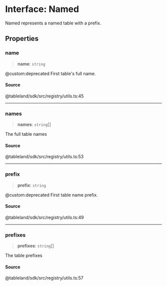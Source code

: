 # Interface: Named

Named represents a named table with a prefix.

## Properties

### name

> **name**: `string`

@custom:deprecated First table's full name.

#### Source

@tableland/sdk/src/registry/utils.ts:45

***

### names

> **names**: `string`[]

The full table names

#### Source

@tableland/sdk/src/registry/utils.ts:53

***

### prefix

> **prefix**: `string`

@custom:deprecated First table name prefix.

#### Source

@tableland/sdk/src/registry/utils.ts:49

***

### prefixes

> **prefixes**: `string`[]

The table prefixes

#### Source

@tableland/sdk/src/registry/utils.ts:57
